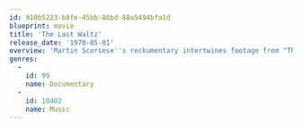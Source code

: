 ```yaml
---
id: 910b5223-b0fe-45bb-88bd-88a5494bfa1d
blueprint: movie
title: 'The Last Waltz'
release_date: '1978-05-01'
overview: 'Martin Scorsese''s rockumentary intertwines footage from "The Band''s" incredible farewell tour with probing backstage interviews and featured performances by Eric Clapton, Bob Dylan, Joni Mitchell, Ringo Starr and other rock legends.'
genres:
  -
    id: 99
    name: Documentary
  -
    id: 10402
    name: Music
---
```


